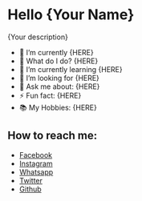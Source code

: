 # Hello {Your Name}

{Your description}

- 🔭 I’m currently {HERE}
- 🔮 What do I do? {HERE}
- 🌱 I’m currently learning {HERE}
- 🤔 I’m looking for {HERE}
- 💬 Ask me about: {HERE}
- ⚡ Fun fact: {HERE}
- 📚 My Hobbies: {HERE}

## How to reach me:
- [Facebook]()
- [Instagram]()
- [Whatsapp]()
- [Twitter]()
- [Github]()